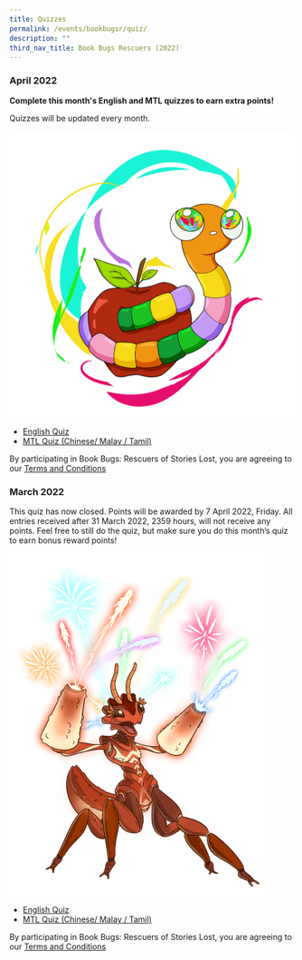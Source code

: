 ```yaml
---
title: Quizzes
permalink: /events/bookbugsr/quiz/
description: ""
third_nav_title: Book Bugs Rescuers (2022)
---
```

### April 2022

**Complete this month's English and MTL quizzes to earn extra points!**

Quizzes will be updated every month.

![](/images/events/bookbugsr/Jojo-Final-Artwork.png)

* <a href="https://docs.google.com/forms/d/e/1FAIpQLSchQqvGpQgdt0SPrCbpNi0_dVQonaiMtIBWBvTI_F8rtUaKfw/viewform" target="_blank" rel="noopener noreferrer"> English Quiz</a>
* <a href="https://docs.google.com/forms/d/e/1FAIpQLSdsmF62eB0zB6aKeFEY5hj0iRzVplAdnj7I0WjyLGrgwt5fvA/viewform" target="_blank" rel="noopener noreferrer">MTL Quiz  (Chinese/ Malay / Tamil)</a>

By participating in Book Bugs: Rescuers of Stories Lost, you are agreeing to our [Terms and Conditions](https://childrenandteens.nlb.gov.sg/bookbusgr/termsandconditions/)

### March 2022

This quiz has now closed. Points will be awarded by 7 April 2022, Friday. All entries received after 31 March 2022, 2359 hours, will not receive any points. Feel free to still do the quiz, but make sure you do this month’s quiz to earn bonus reward points!

<img src="/images/events/bookbugsr/BB3_FinalArtwork-Embra.png" style="width: 90%;">

* <a href="https://docs.google.com/forms/d/e/1FAIpQLSchQqvGpQgdt0SPrCbpNi0_dVQonaiMtIBWBvTI_F8rtUaKfw/viewform" target="_blank" rel="noopener noreferrer"> English Quiz</a>
* <a href="https://docs.google.com/forms/d/e/1FAIpQLSdsmF62eB0zB6aKeFEY5hj0iRzVplAdnj7I0WjyLGrgwt5fvA/viewform" target="_blank" rel="noopener noreferrer">MTL Quiz  (Chinese/ Malay / Tamil)</a>

By participating in Book Bugs: Rescuers of Stories Lost, you are agreeing to our [Terms and Conditions](https://childrenandteens.nlb.gov.sg/bookbusgr/termsandconditions/)